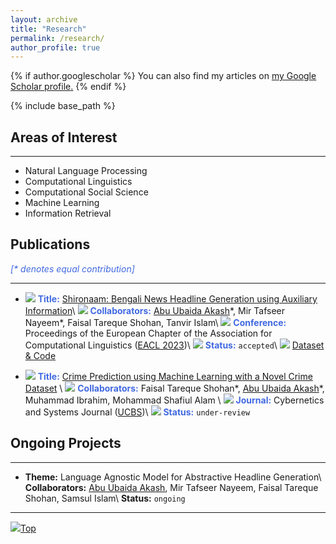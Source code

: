 ```yaml
---
layout: archive
title: "Research"
permalink: /research/
author_profile: true
---
```


{% if author.googlescholar %}
  You can also find my articles on <u><a href="{{author.googlescholar}}">my Google Scholar profile</a>.</u>
{% endif %}

{% include base_path %}

## Areas of Interest

---

* Natural Language Processing
* Computational Linguistics
* Computational Social Science
* Machine Learning
* Information Retrieval

## Publications
<span style="color:RoyalBlue">_[* denotes equal contribution]_</span>

---

* <img src="https://abuubaida.github.io/images/documents_1.png"/> <span style="color:RoyalBlue">**Title:**</span> [Shironaam: Bengali News Headline Generation using Auxiliary Information](https://www.researchgate.net/publication/368517708_Shironaam_Bengali_News_Headline_Generation_using_Auxiliary_Information)\\
<img src="https://abuubaida.github.io/images/collaboration_1.png"/> <span style="color:RoyalBlue">**Collaborators:**</span> <ins>Abu Ubaida Akash</ins>\*, Mir Tafseer Nayeem\*, Faisal Tareque Shohan, Tanvir Islam\\
<img src="https://abuubaida.github.io/images/conference_4.png"/> <span style="color:RoyalBlue">**Conference:**</span> Proceedings of the European Chapter of the Association for Computational Linguistics ([EACL 2023](https://2023.eacl.org/))\\
<img src="https://abuubaida.github.io/images/status_2.png"/> <span style="color:RoyalBlue">**Status:**</span> `accepted`\\
<img src="https://abuubaida.github.io/images/pointer.png"/> [Dataset & Code](https://github.com/dialect-ai/BenHeadGen)


* <img src="https://abuubaida.github.io/images/documents_1.png"/> <span style="color:RoyalBlue">**Title:**</span> [Crime Prediction using Machine Learning with a Novel Crime Dataset](https://arxiv.org/abs/2211.01551) \\
<img src="https://abuubaida.github.io/images/collaboration_1.png"/> <span style="color:RoyalBlue">**Collaborators:**</span> Faisal Tareque Shohan\*, <ins>Abu Ubaida Akash</ins>\*, Muhammad Ibrahim, Mohammad Shafiul Alam \\
<img src="https://abuubaida.github.io/images/journal.png"/> <span style="color:RoyalBlue">**Journal:**</span> Cybernetics and Systems Journal ([UCBS](https://www.tandfonline.com/journals/ucbs20))\\
<img src="https://abuubaida.github.io/images/status_2.png"/> <span style="color:RoyalBlue">**Status:**</span> `under-review`

## Ongoing Projects

---

<!-- Systems for automatically creating headlines might help editors come up with catchy titles that would draw readers or visitors. However, due to the lack of adequate parallel data for low-resource languages like Bengali and the lack of ideal methods to develop a system for headline generation using pre-trained language models, particularly for lengthy news articles, the performance of headline generation systems remains challenging. In order to overcome these difficulties, we offer a sizable dataset in Bengali and use our innovative approach to enhance the headlines that are created. -->

* **Theme:** Language Agnostic Model for Abstractive Headline Generation\\
**Collaborators:** <ins>Abu Ubaida Akash</ins>, Mir Tafseer Nayeem, Faisal Tareque Shohan, Samsul Islam\\
**Status:** `ongoing`

<!-- {% for post in site.research reversed %}
  {% include archive-single.html %}
{% endfor %} -->

---

[<img src="https://img.icons8.com/emoji/24/000000/up-arrow-emoji.png"/>](https://abuubaida.github.io/research/#)[Top](https://abuubaida.github.io/research/#)